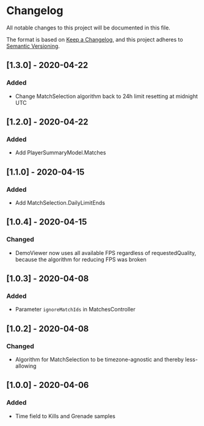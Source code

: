 # Changelog
All notable changes to this project will be documented in this file.

The format is based on [Keep a Changelog](https://keepachangelog.com/en/1.0.0/),
and this project adheres to [Semantic Versioning](https://semver.org/spec/v2.0.0.html).

## [1.3.0] - 2020-04-22
### Added
- Change MatchSelection algorithm back to 24h limit resetting at midnight UTC

## [1.2.0] - 2020-04-22
### Added
- Add PlayerSummaryModel.Matches

## [1.1.0] - 2020-04-15
### Added
- Add MatchSelection.DailyLimitEnds

## [1.0.4] - 2020-04-15
### Changed
- DemoViewer now uses all available FPS regardless of requestedQuality, because the algorithm for reducing FPS was broken 

## [1.0.3] - 2020-04-08
### Added
- Parameter `ignoreMatchIds` in MatchesController

## [1.0.2] - 2020-04-08
### Changed
- Algorithm for MatchSelection to be timezone-agnostic and thereby less-allowing

## [1.0.0] - 2020-04-06
### Added
- Time field to Kills and Grenade samples

